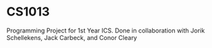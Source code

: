 # CS1013
Programming Project for 1st Year ICS. Done in collaboration with Jorik Schellekens, Jack Carbeck, and Conor Cleary
